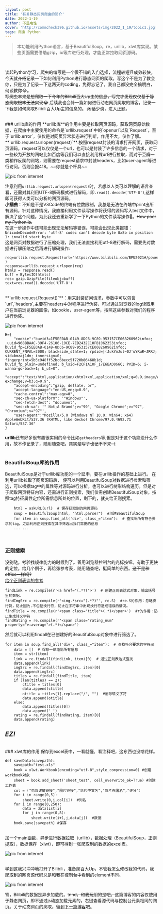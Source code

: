 ```yaml
---
layout: post
title: '有关静态网页爬虫的简介'
date: 2022-1-19
author: 不显电性
cover: 'http://commcheck396.github.io/assets/img/2022_1_19/topic1.jpg'
tags: 爬虫 Python
---
```




> 本功能利用Python语言，基于BeautifulSoup，re，urilib，xlwt库实现。某些页面需要借助gzip，io等库进行处理，才能正常拉取网页源码。



<br/>



谈起Python学习，爬虫的编写是一个很不错的入门选择，流程较短且成效较快。今天就~~介绍~~记录一下如何利用Python进行静态网页的爬取。写这个不是为了教会你，只是为了记录一下这两天的coding，免得忘记了，我自己都没完全搞明白，何谈教你😂。
<br/>
~~写爬虫本来是想爬取一下今年的Bilibili百大Up主的信息，写完才发现仅仅基于静态爬取根本无法实现😭~~
后续我也会补一篇如何进行动态网页爬取的博客，记录一下我是如何爬取Bilibili百大Up主的信息的。
闲话少谈，进入正题。

<br/>
### urllib库的作用
**urllib库**的作用主要是拉取网页源码，获取网页原始数据，在爬虫中主要使用的命令是`urllib.request`中的`openurl`以及`Request`，至于`urllib.error`，仅仅是对网页异常状态进行判断，作用不大，仅作了解。
<br/>
**`urllib.request.urlopen(request)`**:按照request封装的请求打开网页，获取网页源码，request可以仅仅是一个url，也可以是封装了许多信息的一个请求，对于一些较为开放的网站比如百度等我们可以直接利用裸url进行拉取，而对于豆瓣一类稍作反爬的网站，则需要在request请求中封装headers，比如user-agent等进行访问，否则会报418。~~你就是个杯具~~


![pic from internet](http://commcheck396.github.io/assets/img/2022_1_19/pic3.jpg)
<br>

注意利用`urllib.request.urlopen(request)`时，若想以人类可以理解的语言查看，还需对其利用UTF-8解码模式进行解码，即`.read().decode('UTF-8')`,这样即可获得人类可以分析的网页源码。
<br/>
**小插曲**：不知是不是VSCode的终端有位数限制，我总是无法在终端中print出所有源码，针对这种情况，我直接利用文件读写操作将获得的源码写入test文件中，解决了这个问题，为此我还去重新学了一下Python的文件读写操作🤣。~~How poor my Python is.~~<br/>
在这一步操作中还可能出现无法解码等错误，可能会出现此类报错：<br/>`UnicodeDecodeError: 'utf-8' codec can't decode byte 0x8b in position 1: invalid start byte`<br/>
这是网页对数据进行了压缩处理，我们无法直接利用utf-8进行解码，需要先对数据进行解压缩之后再进行解码操作:
```
req=urllib.request.Request(url="https://www.bilibili.com/BPU2021#/poweruplist",headers=H )
response=urllib.request.urlopen(req)
htmls = response.read()
buff = BytesIO(htmls)
res= gzip.GzipFile(fileobj=buff)
text=res.read().decode('UTF-8')
```
<br/>
**`urllib.request.Request()`**：用来封装访问请求，参数中可以包含`url`,`headers`,主要在headers中对程序进行伪装，可以通过浏览器的log读取用户在当前浏览器的画像，如cookie，user-agent等，按照这些参数对我们的程序进行伪装。

![pic from internet](http://commcheck396.github.io/assets/img/2022_1_19/pic1.jpg)
```
H={
    "cookie":"buvid3=1F5EE0AB-0149-8DC6-9C89-953157CE068260962infoc; _uuid=968BBAAC-39F4-26106-19CE-7ED2432C10FB1062353infoc; buvid_fp=1F5EE0AB-0149-8DC6-9C89-953157CE068260962infoc; CURRENT_FNVAL=2000; blackside_state=1; rpdid=|(JukYmJul~0J'uYRuR~JRRJ; sid=bmzaj1dm; innersign=0; fingerprint=5b5c948ff52bc6becc5f720b86468b1d; buvid_fp_plain=undefined; b_lsid=F2CF1A10F_17E6BAD066C; PVID=6; i-wanna-go-back=1; b_ut=8",
    "accept":"text/html,application/xhtml+xml,application/xml;q=0.9,image/avif,image/webp,image/apng,*/*;q=0.8,application/signed-exchange;v=b3;q=0.9",
    "accept-encoding":"gzip, deflate, br",
    "accept-language":"en-US,en;q=0.9",
    "cache-control":"max-age=0",
    "sec-ch-ua-platform": '"Windows"',
    "sec-fetch-dest": "document",
    "sec-ch-ua": '" Not;A Brand";v="99", "Google Chrome";v="97", "Chromium";v="97"',
    "user-agent":"Mozilla/5.0 (Windows NT 10.0; Win64; x64) AppleWebKit/537.36 (KHTML, like Gecko) Chrome/97.0.4692.71 Safari/537.36"
}
```

**urllib**还有好多很有趣很实用的命令比如`getheaders`等,但是对于这个功能没什么作用，故不作记录了，随用随查吧。~~其实是写了也记不下来（~~
<br/>
<br/>
### BeautifulSoup库的作用
BeautifulSoup是对于urllib库功能的一个延申，要在urllib操作的基础上进行。
在利用urllib拉取了网页源码后， 便可以利用BeautifulSoup对数据进行检索和筛选，可以根据tag中的属性等对源码进行分析，也可以进行树形结构遍历，但是对于爬取网页特征内容，还需进行正则搜索，我们仅需创建BeautifulSoup对象，按照tag特征属性定位所需信息所处的位置，剩下的，就交给正则搜索。
```
    html = askURL(url)  # 保存获取到的网页源码
    soup = BeautifulSoup(html, "html.parser")  #创建BeautifulSoup
    for item in soup.find_all('div', class_="item"):  # 查找所所有符合要求的tag，之后利用正则搜索在其中筛选出我们需要的信息
    ... ...
```
<br/>

### 正则搜索
没别哒，考验找规律能力的时候到了。善用浏览器控制台的光标按钮。有助于更快的定位。给几个例子，再给张参考表，随用随查吧，挺简单的东西。~~这不是和office一样吗?~~<br/>[给个正则表达的参考](https://blog.csdn.net/baidu_33440774/article/details/82015673?ops_request_misc=%257B%2522request%255Fid%2522%253A%2522164258411516780366532108%2522%252C%2522scm%2522%253A%252220140713.130102334.pc%255Fall.%2522%257D&request_id=164258411516780366532108&biz_id=0&utm_medium=distribute.pc_search_result.none-task-blog-2~all~first_rank_ecpm_v1~rank_v31_ecpm-1-82015673.pc_search_result_cache&utm_term=%E6%AD%A3%E5%88%99%E8%A1%A8%E8%BE%BE%E5%BC%8F%E8%AF%AD%E6%B3%95&spm=1018.2226.3001.4187)
```
findLink = re.compile(r'<a href="(.*?)">')  # 创建正则表达式对象，输出括号里的数据。
findImgSrc = re.compile(r'<img.*src="(.*?)"', re.S)  #re.S的作用：忽略换行符，防止因为.不包括换行符，防止在字符串中出现换行符造成错误的情况。
findTitle = re.compile(r'<span class="title">(.*)</span>')  #r的作用：防止生成转义字符
findRating = re.compile(r'<span class="rating_num" property="v:average">(.*)</span>')
```




然后就可以利用findall在已创建好的BeautifulSoup对象中进行筛选了。
```
for item in soup.find_all('div', class_="item"):  # 查找符合要求的字符串
    data = []  # 保存一部电影所有信息
    item = str(item)
    link = re.findall(findLink, item)[0]  # 通过正则表达式查找
    data.append(link)
    imgSrc = re.findall(findImgSrc, item)[0]
    data.append(imgSrc)
    titles = re.findall(findTitle, item)
    if (len(titles) == 2):
        ctitle = titles[0]
        data.append(ctitle)
        otitle = titles[1].replace("/", "")  #消除转义字符
        data.append(otitle)
    else:
        data.append(titles[0])
        data.append(' ')
    rating = re.findall(findRating, item)[0]
    data.append(rating)
```
## ***EZ!***

<br/>
### xlwt库的作用
保存到excel表中，一看就懂，看注释吧，这东西也没啥花样。

```
def saveData(savepath):
    savepath="test.xls"
    book = xlwt.Workbook(encoding="utf-8",style_compression=0) #创建workbook对象
    sheet = book.add_sheet('sheet_test', cell_overwrite_ok=True) #创建工作表
    col = ("电影详情链接","图片链接","影片中文名","影片外国名","评分")
    for i in range(0,5):
        sheet.write(0,i,col[i])  #列名
    for i in range(0,250):
        data = datalist[i]
        for j in range(0,8):
            sheet.write(i+1,j,data[j])  #数据
    book.save(savepath) #保存
```

<br/>
加一个main函数，异步进行数据拉取（urllib），数据处理（BeautifulSoup，正则提取），数据保存（xlwt），即可得到一张爬取到的数据的excel表。

![pic from internet](http://commcheck396.github.io/assets/img/2022_1_19/pic4.png)

<br/>
学到这我兴冲冲地打开了Bilibili，准备爬百大Up，不管我怎么修改我的代码，我爬取到的网页源代码总是和我在控制台中看到的element不同。

![pic from internet](http://commcheck396.github.io/assets/img/2022_1_19/pic2.jpg)

寄，Bilibili的数据是异步加载的。~~tnnd，和我玩阴的是吧。~~这篇博客的内容仅使用于静态网页，即不通过js动态加载元素的，右键查看源代码与控制台元素相同的网页。关于动态网页的爬取，留到[下一篇博客](https://commcheck396.github.io/2022/01/20/dynamic.html)吧。
